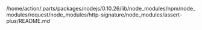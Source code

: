 /home/action/.parts/packages/nodejs/0.10.26/lib/node_modules/npm/node_modules/request/node_modules/http-signature/node_modules/assert-plus/README.md